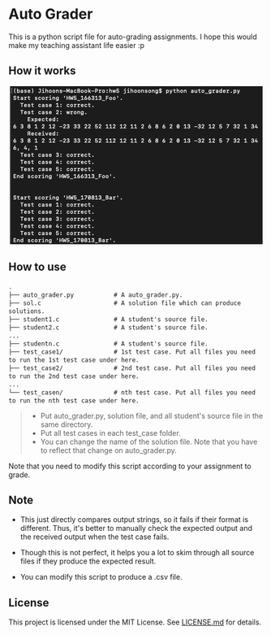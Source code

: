 # Auto Grader

This is a python script file for auto-grading assignments. I hope this would make my teaching assistant life easier :p

## How it works

<p align="center">
  <img src="https://github.com/jihoonsong/auto-grader/blob/master/example.png" alt="example.png">
</p>

## How to use

    .
    ├── auto_grader.py           # A auto_grader.py.
    ├── sol.c                    # A solution file which can produce solutions.
    ├── student1.c               # A student's source file.
    ├── student2.c               # A student's source file.
    ...
    ├── studentn.c               # A student's source file.
    ├── test_case1/              # 1st test case. Put all files you need to run the 1st test case under here.
    ├── test_case2/              # 2nd test case. Put all files you need to run the 2nd test case under here.
    ...
    └── test_casen/              # nth test case. Put all files you need to run the nth test case under here.

> - Put auto_grader.py, solution file, and all student's source file in the same directory.
> - Put all test cases in each test_case folder.
> - You can change the name of the solution file. Note that you have to reflect that change on auto_grader.py.

Note that you need to modify this script according to your assignment to grade.

## Note

- This just directly compares output strings, so it fails if their format is different. Thus, it's better to manually check the expected output and the received output when the test case fails.

- Though this is not perfect, it helps you a lot to skim through all source files if they produce the expected result.

- You can modify this script to produce a .csv file.

## License

This project is licensed under the MIT License.
See [LICENSE.md](LICENSE.md) for details.
